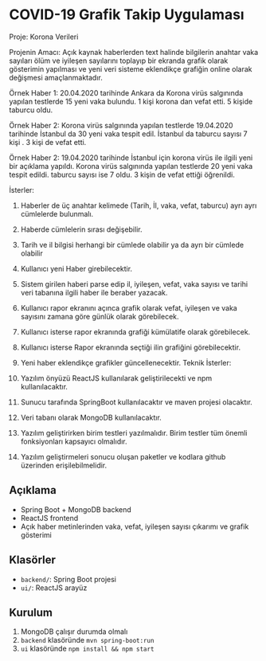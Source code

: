 # COVID-19 Grafik Takip Uygulaması


Proje: Korona  Verileri

Projenin Amacı: Açık kaynak haberlerden text halinde bilgilerin anahtar vaka sayıları ölüm ve iyileşen sayılarını toplayıp bir ekranda grafik olarak gösterimin yapılması ve yeni veri sisteme eklendikçe grafiğin online olarak değişmesi amaçlanmaktadır.

Örnek Haber 1: 20.04.2020 tarihinde Ankara da Korona virüs salgınında yapılan testlerde 15 yeni vaka bulundu. 1 kişi korona dan vefat etti. 5 kişide taburcu oldu.

Örnek Haber 2: Korona virüs salgınında yapılan testlerde 19.04.2020 tarihinde  İstanbul da 30 yeni vaka tespit edil. İstanbul da taburcu sayısı 7 kişi .  3 kişi de vefat etti.

Örnek Haber 2: 19.04.2020 tarihinde İstanbul  için korona virüs ile ilgili yeni bir açıklama yapıldı. Korona virüs salgınında yapılan testlerde 20 yeni vaka tespit edildi. taburcu sayısı ise 7 oldu.  3 kişin de vefat ettiği öğrenildi.



İsterler:

1. Haberler de üç anahtar kelimede (Tarih, İl, vaka, vefat, taburcu) ayrı ayrı cümlelerde bulunmalı.
2. Haberde cümlelerin sırası değişebilir.
3. Tarih ve il bilgisi herhangi bir cümlede olabilir ya da ayrı bir cümlede olabilir
4. Kullanıcı yeni Haber girebilecektir.
5. Sistem girilen haberi parse edip il, iyileşen, vefat, vaka sayısı ve tarihi veri tabanına ilgili haber ile beraber yazacak.
6. Kullanıcı rapor ekranını açınca grafik olarak vefat, iyileşen ve vaka sayısını zamana göre günlük olarak görebilecek.
7. Kullanıcı isterse rapor ekranında grafiği kümülatife olarak görebilecek.
8. Kullanıcı isterse Rapor ekranında seçtiği ilin grafiğini görebilecektir.
9. Yeni haber eklendikçe grafikler güncellenecektir.
   Teknik İsterler:

10. Yazılım önyüzü ReactJS kullanılarak geliştirilecekti ve npm kullanılacaktır.
11. Sunucu tarafında SpringBoot kullanılacaktır ve maven projesi olacaktır.
12. Veri tabanı olarak MongoDB kullanılacaktır.
13. Yazılım geliştirirken birim testleri yazılmalıdır. Birim testler tüm önemli fonksiyonları kapsayıcı olmalıdır.
14. Yazılım geliştirmeleri sonucu oluşan paketler ve kodlara github üzerinden erişilebilmelidir.






## Açıklama
- Spring Boot + MongoDB backend
- ReactJS frontend
- Açık haber metinlerinden vaka, vefat, iyileşen sayısı çıkarımı ve grafik gösterimi

## Klasörler
- `backend/`: Spring Boot projesi
- `ui/`: ReactJS arayüz

## Kurulum
1. MongoDB çalışır durumda olmalı
2. `backend` klasöründe `mvn spring-boot:run`
3. `ui` klasöründe `npm install && npm start`
